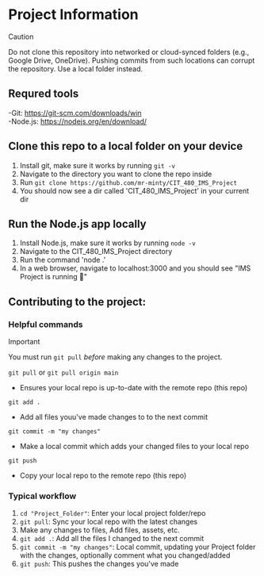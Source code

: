 
# Project Information

>[!CAUTION]
>Do not clone this repository into networked or cloud-synced folders (e.g., Google Drive, OneDrive). Pushing commits from such locations can corrupt the repository. Use a local folder instead.
## Requred tools

-Git: https://git-scm.com/downloads/win  
-Node.js: https://nodejs.org/en/download/

## Clone this repo to a local folder on your device

1. Install git, make sure it works by running `git -v`
2. Navigate to the directory you want to clone the repo inside
3. Run `git clone https://github.com/mr-minty/CIT_480_IMS_Project`
4. You should now see a dir called 'CIT_480_IMS_Project' in your current dir

## Run the Node.js app locally
1. Install Node.js, make sure it works by running `node -v`
2. Navigate to the CIT_480_IMS_Project directory
3. Run the command 'node .'
4. In a web browser, navigate to localhost:3000 and you should see "IMS Project is running 🚀"

## Contributing to the project:

### Helpful commands
>[!IMPORTANT]
>You must run `git pull` *before* making any changes to the project.

`git pull` or `git pull origin main`
- Ensures your local repo is up-to-date with the remote repo (this repo)

`git add .`
- Add all files youu've made changes to to the next commit

`git commit -m "my changes"`
- Make a local commit which adds your changed files to your local repo

`git push`
- Copy your local repo to the remote repo (this repo)

### Typical workflow

1. `cd "Project_Folder"`: Enter your local project folder/repo
2. `git pull`: Sync your local repo with the latest changes
3. Make any changes to files, Add files, assets, etc.
4. `git add .`: Add all the files I changed to the next commit
5. `git commit -m "my changes"`: Local commit, updating your Project folder with the changes, optionally comment what you changed/added
6. `git push`: This pushes the changes you've made 

